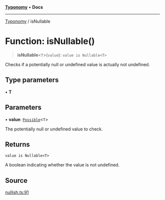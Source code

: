 [**Typonomy**](../README.md) • **Docs**

***

[Typonomy](../globals.md) / isNullable

# Function: isNullable()

> **isNullable**\<`T`\>(`value`): `value is Nullable<T>`

Checks if a potentially null or undefined value is actually not undefined.

## Type parameters

• **T**

## Parameters

• **value**: [`Possible`](../type-aliases/Possible.md)\<`T`\>

The potentially null or undefined value to check.

## Returns

`value is Nullable<T>`

A boolean indicating whether the value is not undefined.

## Source

[nullish.ts:91](https://github.com/softcraft-development/typonomy/blob/998a3a61fcab698d064d63ac7adfa4f782485616/src/nullish.ts#L91)
